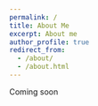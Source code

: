 ```yaml
---
permalink: /
title: About Me
excerpt: About me
author_profile: true
redirect_from:
  - /about/
  - /about.html
---
```


Coming soon
